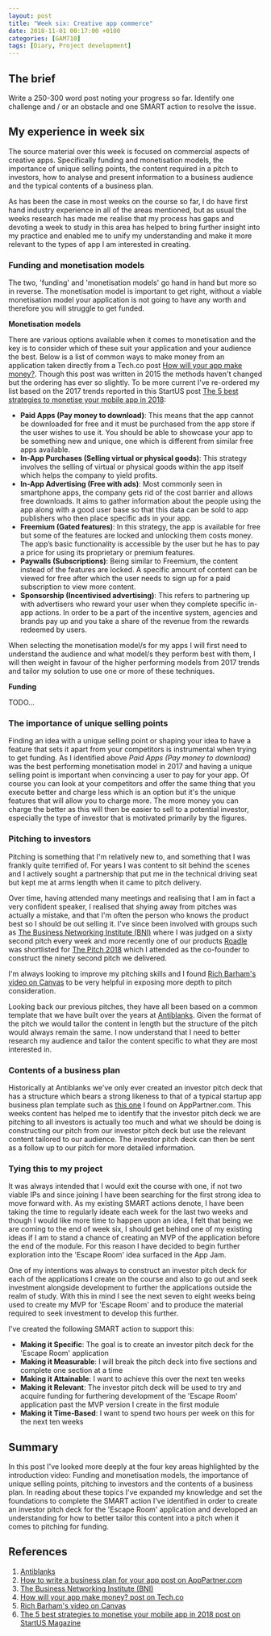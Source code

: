 ```yaml
---
layout: post
title: "Week six: Creative app commerce"
date: 2018-11-01 00:17:00 +0100
categories: [GAM710]
tags: [Diary, Project development]
---
```


## The brief

Write a 250-300 word post noting your progress so far. Identify one challenge and / or an obstacle and one SMART action to resolve the issue.

## My experience in week six

The source material over this week is focused on commercial aspects of creative apps. Specifically funding and monetisation models, the importance of unique selling points, the content required in a pitch to investors, how to analyse and present information to a business audience and the typical contents of a business plan.

As has been the case in most weeks on the course so far, I do have first hand industry experience in all of the areas mentioned, but as usual the weeks research has made me realise that my process has gaps and devoting a week to study in this area has helped to bring further insight into my practice and enabled me to unify my understanding and make it more relevant to the types of app I am interested in creating.

### Funding and monetisation models

The two, 'funding' and 'monetisation models' go hand in hand but more so in reverse. The monetisation model is important to get right, without a viable monetisation model your application is not going to have any worth and therefore you will struggle to get funded.

**Monetisation models**

There are various options available when it comes to monetisation and the key is to consider which of these suit your application and your audience the best. Below is a list of common ways to make money from an application taken directly from a Tech.co post [How will your app make money?](https://tech.co/6-app-monetization-models-make-money-2015-08). Though this post was written in 2015 the methods haven't changed but the ordering has ever so slightly. To be more current I've re-ordered my list based on the 2017 trends reported in this StartUS post [The 5 best strategies to monetise your mobile app in 2018](https://magazine.startus.cc/best-strategies-monetize-mobile-app-2018):

- **Paid Apps (Pay money to download)**: This means that the app cannot be downloaded for free and it must be purchased from the app store if the user wishes to use it. You should be able to showcase your app to be something new and unique, one which is different from similar free apps available.
- **In-App Purchases (Selling virtual or physical goods)**: This strategy involves the selling of virtual or physical goods within the app itself which helps the company to yield profits.
- **In-App Advertising (Free with ads)**: Most commonly seen in smartphone apps, the company gets rid of the cost barrier and allows free downloads. It aims to gather information about the people using the app along with a good user base so that this data can be sold to app publishers who then place specific ads in your app.
- **Freemium (Gated features)**: In this strategy, the app is available for free but some of the features are locked and unlocking them costs money. The app’s basic functionality is accessible by the user but he has to pay a price for using its proprietary or premium features.
- **Paywalls (Subscriptions)**: Being similar to Freemium, the content instead of the features are locked. A specific amount of content can be viewed for free after which the user needs to sign up for a paid subscription to view more content.
- **Sponsorship (Incentivised advertising)**: This refers to partnering up with advertisers who reward your user when they complete specific in-app actions. In order to be a part of the incentive system, agencies and brands pay up and you take a share of the revenue from the rewards redeemed by users.

When selecting the monetisation model/s for my apps I will first need to understand the audience and what model/s they perform best with them, I will then weight in favour of the higher performing models from 2017 trends and tailor my solution to use one or more of these techniques.

**Funding**

TODO...

### The importance of unique selling points

Finding an idea with a unique selling point or shaping your idea to have a feature that sets it apart from your competitors is instrumental when trying to get funding. As I identified above *Paid Apps (Pay money to download)* was the best performing monetisation model in 2017 and having a unique selling point is important when convincing a user to pay for your app. Of course you can look at your competitors and offer the same thing that you execute better and charge less which is an option but it's the unique features that will allow you to charge more. The more money you can charge the better as this will then be easier to sell to a potential investor, especially the type of investor that is motivated primarily by the figures.

### Pitching to investors

Pitching is something that I'm relatively new to, and something that I was frankly quite terrified of. For years I was content to sit behind the scenes and I actively sought a partnership that put me in the technical driving seat but kept me at arms length when it came to pitch delivery.

Over time, having attended many meetings and realising that I am in fact a very confident speaker, I realised that shying away from pitches was actually a mistake, and that I'm often the person who knows the product best so I should be out selling it. I've since been involved with groups such as [The Business Networking Institute (BNI)](http://bnilondon.com) where I was judged on a sixty second pitch every week and more recently one of our products [Roadle](http://www.roadle.co.uk) was shortlisted for [The Pitch 2018](http://www.thepitch.uk) which I attended as the co-founder to construct the ninety second pitch we delivered.

I'm always looking to improve my pitching skills and I found [Rich Barham's video on Canvas](https://falmouthflexible.instructure.com/courses/293/pages/week-6-business-plans-and-pitching?module_item_id=15441) to be very helpful in exposing more depth to pitch consideration.

Looking back our previous pitches, they have all been based on a common template that we have built over the years at [Antiblanks](http://www.antiblanks.com). Given the format of the pitch we would tailor the content in length but the structure of the pitch would always remain the same. I now understand that I need to better research my audience and tailor the content specific to what they are most interested in.

### Contents of a business plan

Historically at Antiblanks we've only ever created an investor pitch deck that has a structure which bears a strong likeness to that of a typical startup app business plan template such as [this one](https://www.apppartner.com/write-business-plan-app-startup) I found on AppPartner.com. This weeks content has helped me to identify that the investor pitch deck we are pitching to all investors is actually too much and what we should be doing is constructing our pitch from our investor pitch deck but use the relevant content tailored to our audience. The investor pitch deck can then be sent as a follow up to our pitch for more detailed information.

### Tying this to my project

It was always intended that I would exit the course with one, if not two viable IPs and since joining I have been searching for the first strong idea to move forward with. As my existing SMART actions denote, I have been taking the time to regularly ideate each week for the last two weeks and though I would like more time to happen upon an idea, I felt that being we are coming to the end of week six, I should get behind one of my existing ideas if I am to stand a chance of creating an MVP of the application before the end of the module. For this reason I have decided to begin further exploration into the 'Escape Room' idea surfaced in the App Jam.

One of my intentions was always to construct an investor pitch deck for each of the applications I create on the course and also to go out and seek investment alongside development to further the applications outside the realm of study. With this in mind I see the next seven to eight weeks being used to create my MVP for 'Escape Room' and to produce the material required to seek investment to develop this further.

I've created the following SMART action to support this:

- **Making it Specific**: The goal is to create an investor pitch deck for the 'Escape Room' application
- **Making it Measurable**: I will break the pitch deck into five sections and complete one section at a time
- **Making it Attainable**: I want to achieve this over the next ten weeks
- **Making it Relevant**: The investor pitch deck will be used to try and acquire funding for furthering development of the 'Escape Room' application past the MVP version I create in the first module
- **Making it Time-Based**: I want to spend two hours per week on this for the next ten weeks

## Summary

In this post I've looked more deeply at the four key areas highlighted by the introduction video: Funding and monetisation models, the importance of unique selling points, pitching to investors and the contents of a business plan. In reading about these topics I've expanded my knowledge and set the foundations to complete the SMART action I've identified in order to create an investor pitch deck for the 'Escape Room' application and developed an understanding for how to better tailor this content into a pitch when it comes to pitching for funding.

## References

1. [Antiblanks](http://www.antiblanks.com)
2. [How to write a business plan for your app post on AppPartner.com](https://www.apppartner.com/write-business-plan-app-startup)
3. [The Business Networking Institute (BNI)](http://bnilondon.com)
4. [How will your app make money? post on Tech.co](https://tech.co/6-app-monetization-models-make-money-2015-08)
5. [Rich Barham's video on Canvas](https://falmouthflexible.instructure.com/courses/293/pages/week-6-business-plans-and-pitching?module_item_id=15441)
6. [The 5 best strategies to monetise your mobile app in 2018 post on StartUS Magazine](https://magazine.startus.cc/best-strategies-monetize-mobile-app-2018)
